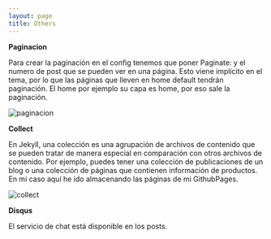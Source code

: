 ```yaml
---
layout: page
title: Others
---
```


**Paginacion**

Para crear la paginación en el config tenemos que poner Paginate: y el numero de post que se pueden ver en una página.
Esto viene implícito en el tema, por lo que las páginas que lleven en home default tendrán paginación.
El home por ejemplo su capa es home, por eso sale la paginación.

![paginacion](https://images2.imgbox.com/52/6c/HipseIND_o.jpg)


**Collect**

En Jekyll, una colección es una agrupación de archivos de contenido que se pueden tratar de manera especial en comparación con otros archivos de contenido.
Por ejemplo, puedes tener una colección de publicaciones de un blog o una colección de páginas que contienen información de productos.
En mi caso aquí he ido almacenando las páginas de mi GithubPages.

![collect](https://images2.imgbox.com/98/22/cn6W52je_o.jpg)


**Disqus**

El servicio de chat está disponible en los posts.
